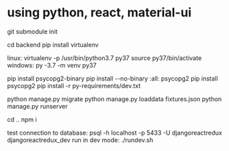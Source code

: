 using python, react, material-ui
==================
git submodule init

cd backend 
pip install virtualenv

linux: virtualenv -p /usr/bin/python3.7 py37
       source py37/bin/activate 
windows: py -3.7 -m venv py37

pip install psycopg2-binary 
pip install --no-binary :all: psycopg2 
pip install psycopg2
pip install -r py-requirements/dev.txt

python manage.py migrate 
python manage.py loaddata fixtures.json 
python manage.py runserver

cd ..
npm i

test connection to database: psql -h localhost -p 5433 -U djangoreactredux djangoreactredux_dev
run in dev mode: ./rundev.sh
